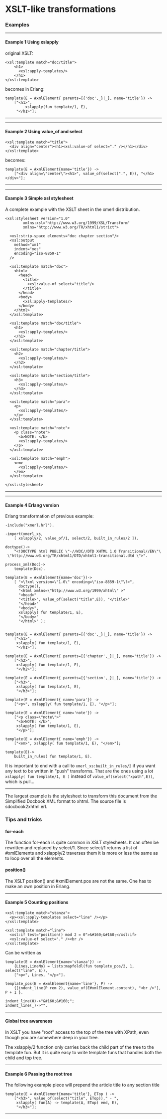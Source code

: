<!--
%% %CopyrightBegin%
%%
%% SPDX-License-Identifier: Apache-2.0
%%
%%
%% Licensed under the Apache License, Version 2.0 (the "License");
%% you may not use this file except in compliance with the License.
%% You may obtain a copy of the License at
%%
%%     http://www.apache.org/licenses/LICENSE-2.0
%%
%% Unless required by applicable law or agreed to in writing, software
%% distributed under the License is distributed on an "AS IS" BASIS,
%% WITHOUT WARRANTIES OR CONDITIONS OF ANY KIND, either express or implied.
%% See the License for the specific language governing permissions and
%% limitations under the License.
%%
%% %CopyrightEnd%
-->
# XSLT-like transformations

### Examples

---

#### Example 1 Using xslapply

original XSLT:

    <xsl:template match="doc/title">
        <h1>
          <xsl:apply-templates/>
        </h1>
    </xsl:template>

becomes in Erlang:

    template(E = #xmlElement{ parents=[{'doc',_}|_], name='title'}) ->
        ["<h1>",
             xslapply(fun template/1, E),
         "</h1>"];

---

---

#### Example 2 Using value_of and select

    <xsl:template match="title">
      <div align="center"><h1><xsl:value-of select="." /></h1></div>
    </xsl:template>

becomes:

    template(E = #xmlElement{name='title'}) ->
        ["<div align=\"center\"><h1>", value_of(select(".", E)), "</h1></div>"];

---

---

#### Example 3 Simple xsl stylesheet

A complete example with the XSLT sheet in the xmerl distribution.

    <xsl:stylesheet version="1.0"
    		xmlns:xsl="http://www.w3.org/1999/XSL/Transform"
    		xmlns="http://www.w3.org/TR/xhtml1/strict">

      <xsl:strip-space elements="doc chapter section"/>
      <xsl:output
    	method="xml"
    	indent="yes"
    	encoding="iso-8859-1"
      />

      <xsl:template match="doc">
        <html>
          <head>
            <title>
              <xsl:value-of select="title"/>
            </title>
          </head>
          <body>
            <xsl:apply-templates/>
          </body>
        </html>
      </xsl:template>

      <xsl:template match="doc/title">
        <h1>
          <xsl:apply-templates/>
        </h1>
      </xsl:template>

      <xsl:template match="chapter/title">
        <h2>
          <xsl:apply-templates/>
        </h2>
      </xsl:template>

      <xsl:template match="section/title">
        <h3>
          <xsl:apply-templates/>
        </h3>
      </xsl:template>

      <xsl:template match="para">
        <p>
          <xsl:apply-templates/>
        </p>
      </xsl:template>

      <xsl:template match="note">
        <p class="note">
          <b>NOTE: </b>
          <xsl:apply-templates/>
        </p>
      </xsl:template>

      <xsl:template match="emph">
        <em>
          <xsl:apply-templates/>
        </em>
      </xsl:template>

    </xsl:stylesheet>

---

---

#### Example 4 Erlang version

Erlang transformation of previous example:

    -include("xmerl.hrl").

    -import(xmerl_xs,
    	[ xslapply/2, value_of/1, select/2, built_in_rules/2 ]).

    doctype()->
        "<!DOCTYPE html PUBLIC \"-//W3C//DTD XHTML 1.0 Transitional//EN\"\
     \"http://www.w3.org/TR/xhtml1/DTD/xhtml1-transitional.dtd \">".

    process_xml(Doc)->
    	template(Doc).

    template(E = #xmlElement{name='doc'})->
        [ "<\?xml version=\"1.0\" encoding=\"iso-8859-1\"\?>",
          doctype(),
          "<html xmlns=\"http://www.w3.org/1999/xhtml\" >"
          "<head>"
          "<title>", value_of(select("title",E)), "</title>"
          "</head>"
          "<body>",
          xslapply( fun template/1, E),
          "</body>"
          "</html>" ];


    template(E = #xmlElement{ parents=[{'doc',_}|_], name='title'}) ->
        ["<h1>",
         xslapply( fun template/1, E),
         "</h1>"];

    template(E = #xmlElement{ parents=[{'chapter',_}|_], name='title'}) ->
        ["<h2>",
         xslapply( fun template/1, E),
         "</h2>"];

    template(E = #xmlElement{ parents=[{'section',_}|_], name='title'}) ->
        ["<h3>",
         xslapply( fun template/1, E),
         "</h3>"];

    template(E = #xmlElement{ name='para'}) ->
        ["<p>", xslapply( fun template/1, E), "</p>"];

    template(E = #xmlElement{ name='note'}) ->
        ["<p class=\"note\">"
         "<b>NOTE: </b>",
         xslapply( fun template/1, E),
         "</p>"];

    template(E = #xmlElement{ name='emph'}) ->
        ["<em>", xslapply( fun template/1, E), "</em>"];

    template(E)->
        built_in_rules( fun template/1, E).

It is important to end with a call to `xmerl_xs:built_in_rules/2` if you want any
text to be written in "push" transforms. That are the ones using a lot `xslapply(
fun template/1, E )` instead of `value_of(select("xpath",E))`, which is pull...

---

The largest example is the stylesheet to transform this document from the
Simplified Docbook XML format to xhtml. The source file is sdocbook2xhtml.erl.

### Tips and tricks

#### for-each

The function for-each is quite common in XSLT stylesheets. It can often be
rewritten and replaced by select/1. Since select/1 returns a list of
#xmlElements and xslapply/2 traverses them it is more or less the same as to
loop over all the elements.

#### position()

The XSLT position() and #xmlElement.pos are not the same. One has to make an own
position in Erlang.

---

#### Example 5 Counting positions

    <xsl:template match="stanza">
      <p><xsl:apply-templates select="line" /></p>
    </xsl:template>

    <xsl:template match="line">
      <xsl:if test="position() mod 2 = 0">&#160;&#160;</xsl:if>
      <xsl:value-of select="." /><br />
    </xsl:template>

Can be written as

    template(E = #xmlElement{name='stanza'}) ->
        {Lines,LineNo} = lists:mapfoldl(fun template_pos/2, 1, select("line", E)),
        ["<p>", Lines, "</p>"].

    template_pos(E = #xmlElement{name='line'}, P) ->
        {[indent_line(P rem 2), value_of(E#xmlElement.content), "<br />"], P + 1 }.

    indent_line(0)->"&#160;&#160;";
    indent_line(_)->"".

---

#### Global tree awareness

In XSLT you have "root" access to the top of the tree with XPath, even though
you are somewhere deep in your tree.

The xslapply/2 function only carries back the child part of the tree to the
template fun. But it is quite easy to write template funs that handles both the
child and top tree.

---

#### Example 6 Passing the root tree

The following example piece will prepend the article title to any section title

    template(E = #xmlElement{name='title'}, ETop ) ->
        ["<h3>", value_of(select("title", ETop))," - ",
         xslapply( fun(A) -> template(A, ETop) end, E),
         "</h3>"];

---

